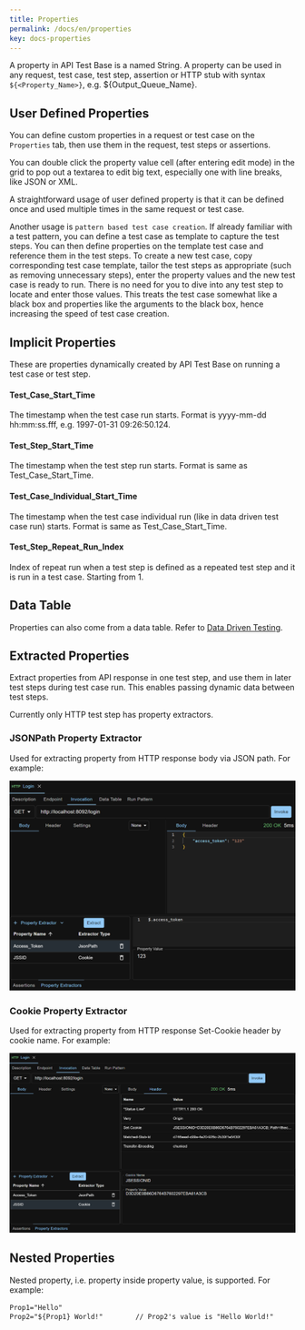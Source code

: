 ```yaml
---
title: Properties
permalink: /docs/en/properties
key: docs-properties
---
```

A property in API Test Base is a named String. A property can be used in any request, test case, test step, assertion or HTTP stub with syntax `${<Property_Name>}`, e.g. ${Output_Queue_Name}.

## User Defined Properties
You can define custom properties in a request or test case on the `Properties` tab, then use them in the request, test steps or assertions.

You can double click the property value cell (after entering edit mode) in the grid to pop out a textarea to edit big text, especially one with line breaks, like JSON or XML.

A straightforward usage of user defined property is that it can be defined once and used multiple times in the same request or test case.

Another usage is `pattern based test case creation`. If already familiar with a test pattern, you can define a test case as template to capture the test steps. You can then define properties on the template test case and reference them in the test steps. To create a new test case, copy corresponding test case template, tailor the test steps as appropriate (such as removing unnecessary steps), enter the property values and the new test case is ready to run. There is no need for you to dive into any test step to locate and enter those values. This treats the test case somewhat like a black box and properties like the arguments to the black box, hence increasing the speed of test case creation.

## Implicit Properties
These are properties dynamically created by API Test Base on running a test case or test step.

#### Test_Case_Start_Time
The timestamp when the test case run starts. Format is yyyy-mm-dd hh:mm:ss.fff, e.g. 1997-01-31 09:26:50.124.

#### Test_Step_Start_Time
The timestamp when the test step run starts. Format is same as Test_Case_Start_Time.

#### Test_Case_Individual_Start_Time
The timestamp when the test case individual run (like in data driven test case run) starts. Format is same as Test_Case_Start_Time.

#### Test_Step_Repeat_Run_Index
Index of repeat run when a test step is defined as a repeated test step and it is run in a test case. Starting from 1.

## Data Table
Properties can also come from a data table. Refer to [Data Driven Testing](/docs/en/data-driven-testing).

## Extracted Properties
Extract properties from API response in one test step, and use them in later test steps during test case run. This enables passing dynamic data between test steps.

Currently only HTTP test step has property extractors.

### JSONPath Property Extractor
Used for extracting property from HTTP response body via JSON path. For example:

![JSONPath Property Extractor](../../screenshots/properties/jsonpath-property-extractor.png)

### Cookie Property Extractor
Used for extracting property from HTTP response Set-Cookie header by cookie name. For example:

![Cookie Property Extractor](../../screenshots/properties/cookie-property-extractor.png)

## Nested Properties
Nested property, i.e. property inside property value, is supported. For example:
```
Prop1="Hello"
Prop2="${Prop1} World!"        // Prop2's value is "Hello World!"
```